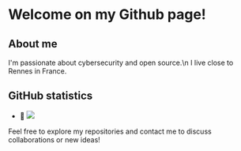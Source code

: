 # Welcome on my Github page!

## About me

I'm passionate about cybersecurity and open source.\n
I live close to Rennes in France.



## GitHub statistics


- 👀 ![](https://komarev.com/ghpvc/?username=TimotheeGrn)


Feel free to explore my repositories and contact me to discuss collaborations or new ideas!
